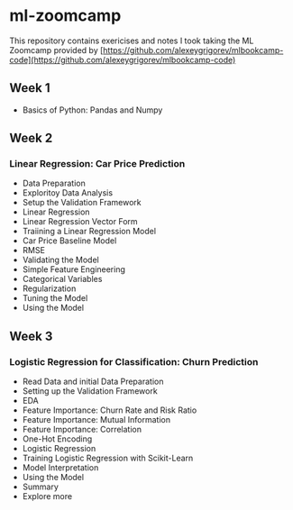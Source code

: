 # ml-zoomcamp

This repository contains exericises and notes I took taking the ML Zoomcamp provided by [https://github.com/alexeygrigorev/mlbookcamp-code](https://github.com/alexeygrigorev/mlbookcamp-code)

## Week 1

* Basics of Python: Pandas and Numpy

## Week 2

### Linear Regression: Car Price Prediction
* Data Preparation
* Exploritoy Data Analysis
* Setup the Validation Framework
* Linear Regression
* Linear Regression Vector Form
* Traiining a Linear Regression Model
* Car Price Baseline Model
* RMSE
* Validating the Model
* Simple Feature Engineering
* Categorical Variables
* Regularization
* Tuning the Model
* Using the Model

## Week 3
### Logistic Regression for Classification: Churn Prediction
* Read Data and initial Data Preparation
* Setting up the Validation Framework
* EDA
* Feature Importance: Churn Rate and Risk Ratio
* Feature Importance: Mutual Information
* Feature Importance: Correlation
* One-Hot Encoding
* Logistic Regression
* Training Logistic Regression with Scikit-Learn
* Model Interpretation
* Using the Model
* Summary
* Explore more
